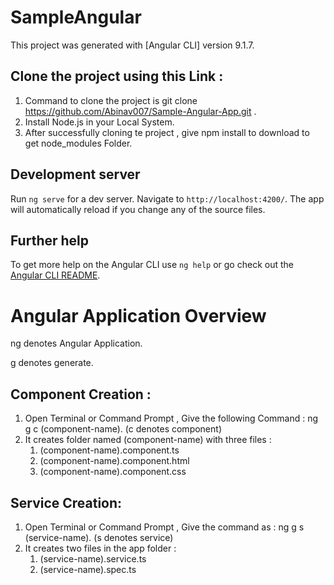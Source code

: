 # SampleAngular

This project was generated with [Angular CLI] version 9.1.7.
## Clone the project using this Link :
   1. Command to clone the project is git clone https://github.com/Abinav007/Sample-Angular-App.git .
   2. Install Node.js in your Local System.
   3. After successfully cloning te project , give npm install to download to get node_modules Folder.
## Development server

Run `ng serve` for a dev server. Navigate to `http://localhost:4200/`. The app will automatically reload if you change any of the source files.


## Further help

To get more help on the Angular CLI use `ng help` or go check out the [Angular CLI README](https://github.com/angular/angular-cli/blob/master/README.md).
# Angular Application Overview
 
 ng denotes Angular Application.
 
 g denotes generate.
 
 ## Component Creation :
 
  1. Open Terminal or Command Prompt , Give the following Command : ng g c (component-name). (c denotes component)
  2. It creates folder named (component-name) with three files :
  		1. (component-name).component.ts
  		2. (component-name).component.html
  		3. (component-name).component.css
  
  ## Service Creation:
  
  1. Open Terminal or Command Prompt , Give the command as : ng g s (service-name). (s denotes service)
  2. It creates two files in the app folder :
  		1. (service-name).service.ts
  		2. (service-name).spec.ts